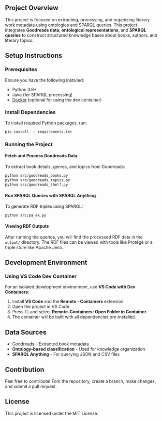 ## Project Overview
This project is focused on extracting, processing, and organizing literary work metadata using ontologies and SPARQL queries. This project integrates **Goodreads data**, **ontological representations**, and **SPARQL queries** to construct structured knowledge bases about books, authors, and literary topics.

## Setup Instructions

### Prerequisites
Ensure you have the following installed:
- Python 3.9+
- Java (for SPARQL processing)
- [Docker](https://www.docker.com/) (optional for using the dev container)

### Install Dependencies
To install required Python packages, run:
```bash
pip install -r requirements.txt
```

### Running the Project

#### Fetch and Process Goodreads Data
To extract book details, genres, and topics from Goodreads:
```bash
python src/goodreads_books.py
python src/goodreads_topics.py
python src/goodreads_shelf.py
```

#### Run SPARQL Queries with SPARQL Anything
To generate RDF triples using SPARQL:
```bash
python src/pa_ex.py
```

#### Viewing RDF Outputs
After running the queries, you will find the processed RDF data in the `output/` directory. The RDF files can be viewed with tools like Protégé or a triple store like Apache Jena.

## Development Environment

### Using VS Code Dev Container
For an isolated development environment, use **VS Code with Dev Containers**:
1. Install **VS Code** and the **Remote - Containers** extension.
2. Open the project in VS Code.
3. Press `F1` and select **Remote-Containers: Open Folder in Container**.
4. The container will be built with all dependencies pre-installed.

## Data Sources
- [Goodreads](https://www.goodreads.com/) - Extracted book metadata
- **Ontology-based classification** - Used for knowledge organization
- **SPARQL Anything** - For querying JSON and CSV files

## Contribution
Feel free to contribute! Fork the repository, create a branch, make changes, and submit a pull request.

## License
This project is licensed under the MIT License.
